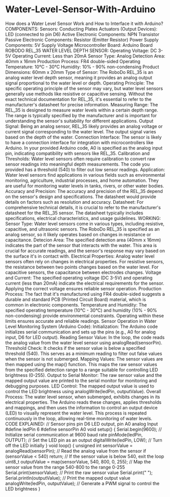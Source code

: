 # Water-Level-Sensor-With-Arduino
How does a Water Level Sensor Work and How to Interface it with Arduino? 
COMPONENTS: Sensors: Conducting Plates Actuators 
(Output Devices): LED (connected to pin D6) 
Active Electronic Components: NPN Transistor 
Passive Electronic Components: Resistor (Emitter Resistor) 
Power Supply Components: 5V Supply Voltage 
Microcontroller Board: Arduino Board
ROBODO REL_35 WATER LEVEL DEPTH SENSOR:
Operating Voltage: DC 3-5V
Operating Current: Less than 20mA
Sensor Type: Analog
Detection Area: 40mm x 16mm
Production Process: FR4 double-sided
Operating Temperature: 10°C - 30°C
Humidity: 10% - 90% non-condensing
Product Dimensions: 60mm x 20mm
Type of Sensor:
The RoboDo REL_35 is an analog water level depth sensor, meaning it provides an analog output signal
proportional to the water level or depth.
Operating Principle:
The specific operating principle of the sensor may vary, but water level sensors generally use methods
like resistive or capacitive sensing. Without the exact technical documentation for REL_35, it's essential
to refer to the manufacturer's datasheet for precise information.
Measuring Range:
The REL_35 is designed to measure water levels within a certain depth range. The range is typically
specified by the manufacturer and is important for understanding the sensor's suitability for different
applications.
Output Signal:
Being an analog sensor, REL_35 likely provides an analog voltage or current signal corresponding to the
water level. The output signal varies based on the depth of the water.
Connection Interface:
The sensor is likely to have a connection interface for integration with microcontrollers like Arduino. In
your provided Arduino code, A0 is specified as the analog input pin, indicating compatibility with sensors
like REL_35.
Calibration and Thresholds:
Water level sensors often require calibration to convert raw sensor readings into meaningful depth
measurements. The code you provided has a threshold (540) to filter out low sensor readings.
Application:
Water level sensors find applications in various fields such as environmental monitoring, agriculture,
industrial processes, and home automation. They are useful for monitoring water levels in tanks, rivers,
or other water bodies.
Accuracy and Precision:
The accuracy and precision of the REL_35 depend on the sensor's design and specifications. The
datasheet would provide details on factors such as resolution and accuracy.
Datasheet:
For comprehensive technical details, it is crucial to refer to the manufacturer's datasheet for the REL_35
sensor. The datasheet typically includes specifications, electrical characteristics, and usage guidelines.
WORKING:
Sensor Type:
Water level sensors come in various types, including resistive, capacitive, and ultrasonic sensors. The
RoboDo REL_35 is specified as an analog sensor, so it likely operates based on changes in resistance or
capacitance.
Detecion Area:
The specified detection area (40mm x 16mm) indicates the part of the sensor that interacts with the
water. This area is crucial for accurate readings, and the sensor's response may vary based on the surface
it's in contact with.
Electrical Properties:
Analog water level sensors often rely on changes in electrical properties. For resistive sensors, the
resistance between two points changes based on the water level. For capacitive sensors, the capacitance
between electrodes changes.
Voltage and Current:
The specified operating voltage (DC 3-5V) and operating current (less than 20mA) indicate the electrical
requirements for the sensor. Applying the correct voltage ensures reliable sensor operation.
Production Process:
The fact that it's manufactured using FR4 double-sided suggests a durable and standard PCB (Printed
Circuit Board) material, which is common in electronic components.
Temperature and Humidity:
The specified operating temperature (10°C - 30°C) and humidity (10% - 90% non-condensing) provide
environmental constraints. Operating within these limits ensures accurate and reliable readings.
Sensor Operation in Water Level Monitoring System (Arduino Code):
Initialization:
The Arduino code initializes serial communication and sets up the pins (e.g., A0 for analog input, D6 for
LED output).
Reading Sensor Value:
In the loop, the code reads the analog value from the water level sensor using analogRead(sensorPin).
Threshold Check:
It checks if the sensor value is below a specified threshold (540). This serves as a minimum reading to
filter out false values when the sensor is not submerged.
Mapping Values:
The sensor values are then mapped using the map() function. This maps the raw sensor values from the
specified detection range to a range suitable for controlling LED brightness (0-255).
Output to Serial Monitor:
The raw sensor value and the mapped output value are printed to the serial monitor for monitoring and
debugging purposes.
LED Control:
The mapped output value is used to control the LED brightness using analogWrite(ledPin, outputValue).
Overall Process:
The water level sensor, when submerged, exhibits changes in its electrical properties. The Arduino reads
these changes, applies thresholds and mappings, and then uses the information to control an output
device (LED) to visually represent the water level. This process is repeated continuously in the loop,
allowing real-time monitoring of water levels.
CODE EXPLAINED:
// Sensor pins pin D6 LED output, pin A0 analog Input
#define ledPin 6
#define sensorPin A0
void setup()
{
Serial.begin(9600); // Initialize serial communication at 9600 baud rate
pinMode(ledPin, OUTPUT); // Set the LED pin as an output
digitalWrite(ledPin, LOW); // Turn off the LED initially
}
void loop()
{
unsigned int sensorValue = analogRead(sensorPin); // Read the analog value from the sensor
if (sensorValue < 540)
return; // If the sensor value is below 540, exit the loop
uint8_t outputValue = map(sensorValue, 540, 800, 0, 255); // Map the sensor value from the range
540-800 to the range 0-255
Serial.print(sensorValue); // Print the raw sensor value
Serial.print(" ");
Serial.println(outputValue); // Print the mapped output value
analogWrite(ledPin, outputValue); // Generate a PWM signal to control the LED brightness
}
